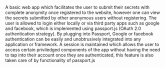 A basic web app which facilitates the user to submit their secrets with complete anonymity once registered to the website, however one can view the secrets submitted by other anonymous users without registering.
The user is allowed to login either locally or via third party apps such as google and facebook, which is implemented using passport.js (OAuth 2.0 authentication strategy). By plugging into Passport, Google or facebook authentication can be easily and unobtrusively integrated into any application or framework. A session is maintained which allows the user to access certain priviledged components of the app without having the need to tap into their account once they are authenticated, this feature is also taken care of by functionality of passport.js

